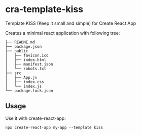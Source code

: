 # cra-template-kiss

Template KISS (Keep it small and simple) for Create React App

Creates a minimal react application with following tree:
```
├── README.md
├── package.json
├── public
│   ├── favicon.ico
│   ├── index.html
│   ├── manifest.json
│   └── robots.txt
├── src
│   ├── App.js
│   ├── index.css
│   └── index.js
└── package.lock.json
```

## Usage

Use it with create-react-app:

```
npx create-react-app my-app --template kiss
```


